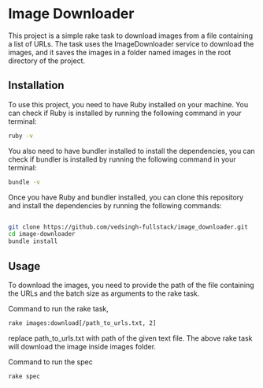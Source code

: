 # Image Downloader

This project is a simple rake task to download images from a file containing a list of URLs. The task uses the ImageDownloader service to download the images, and it saves the images in a folder named images in the root directory of the project.

## Installation

To use this project, you need to have Ruby installed on your machine. You can check if Ruby is installed by running the following command in your terminal:

```bash
ruby -v
```

You also need to have bundler installed to install the dependencies, you can check if bundler is installed by running the following command in your terminal:

```bash
bundle -v
```

Once you have Ruby and bundler installed, you can clone this repository and install the dependencies by running the following commands:


```bash

git clone https://github.com/vedsingh-fullstack/image_downloader.git
cd image-downloader
bundle install
```

## Usage

To download the images, you need to provide the path of the file containing the URLs and the batch size as arguments to the rake task.

Command to run the rake task, 

```bash
rake images:download[/path_to_urls.txt, 2]
```

replace path_to_urls.txt with path of the given text file. The above rake task will download the image inside images folder. 

Command to run the spec

```bash
rake spec
```




